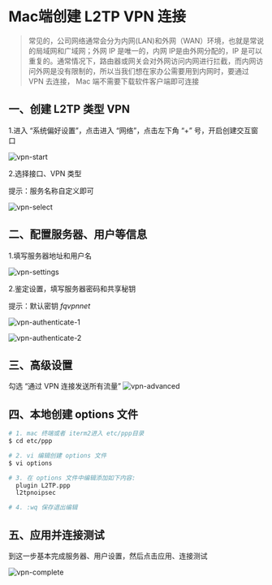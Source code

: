 # Mac端创建 L2TP VPN 连接

>常见的，公司网络通常会分为内网(LAN)和外网（WAN）环境，也就是常说的局域网和广域网；外网 IP 是唯一的，内网 IP是由外网分配的，IP 是可以重复的。通常情况下，路由器或网关会对外网访问内网进行拦截，而内网访问外网是没有限制的，所以当我们想在家办公需要用到内网时，要通过 VPN 去连接， Mac 端不需要下载软件客户端即可连接

## 一、创建 L2TP 类型 VPN

1.进入 “系统偏好设置”，点击进入 “网络”，点击左下角 “+” 号，开启创建交互窗口

![vpn-start](./media/vpn-start.jpg)

2.选择接口、VPN 类型

提示：服务名称自定义即可

![vpn-select](./media/vpn-select.jpg)

## 二、配置服务器、用户等信息

1.填写服务器地址和用户名

![vpn-settings](./media/vpn-settings.jpg)

2.鉴定设置，填写服务器密码和共享秘钥

提示：默认密钥 *fqvpnnet*

![vpn-authenticate-1](./media/vpn-authenticate-1.jpg)

![vpn-authenticate-2](./media/vpn-authenticate-2.jpg)

## 三、高级设置

勾选 “通过 VPN 连接发送所有流量”
![vpn-advanced](./media/vpn-advanced.jpg)

## 四、本地创建 options 文件

```bash
# 1. mac 终端或者 iterm2进入 etc/ppp目录
$ cd etc/ppp

# 2. vi 编辑创建 options 文件
$ vi options

# 3. 在 options 文件中编辑添加如下内容:
  plugin L2TP.ppp
  l2tpnoipsec

# 4. :wq 保存退出编辑

```

## 五、应用并连接测试

到这一步基本完成服务器、用户设置，然后点击应用、连接测试

![vpn-complete](./media/vpn-complete.jpg)
